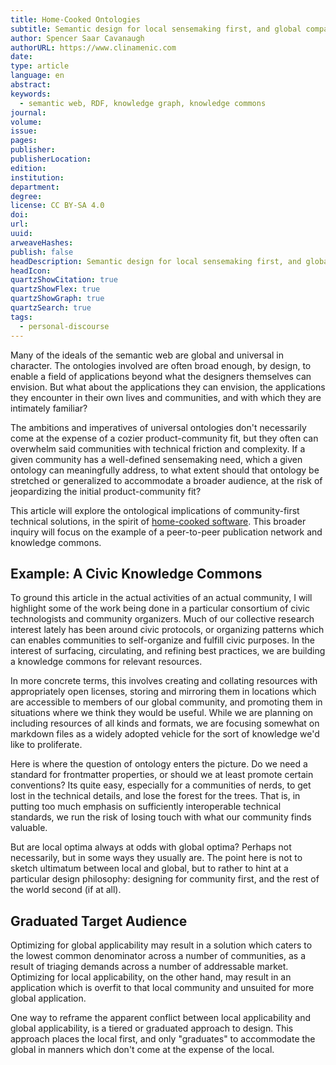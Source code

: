 ```yaml
---
title: Home-Cooked Ontologies
subtitle: Semantic design for local sensemaking first, and global compatibility second.
author: Spencer Saar Cavanaugh
authorURL: https://www.clinamenic.com
date:
type: article
language: en
abstract:
keywords:
  - semantic web, RDF, knowledge graph, knowledge commons
journal:
volume:
issue:
pages:
publisher:
publisherLocation:
edition:
institution:
department:
degree:
license: CC BY-SA 4.0
doi:
url:
uuid:
arweaveHashes:
publish: false
headDescription: Semantic design for local sensemaking first, and global compatibility second.
headIcon:
quartzShowCitation: true
quartzShowFlex: true
quartzShowGraph: true
quartzSearch: true
tags:
  - personal-discourse
---
```


Many of the ideals of the semantic web are global and universal in character. The ontologies involved are often broad enough, by design, to enable a field of applications beyond what the designers themselves can envision. But what about the applications they can envision, the applications they encounter in their own lives and communities, and with which they are intimately familiar?

The ambitions and imperatives of universal ontologies don't necessarily come at the expense of a cozier product-community fit, but they often can overwhelm said communities with technical friction and complexity. If a given community has a well-defined sensemaking need, which a given ontology can meaningfully address, to what extent should that ontology be stretched or generalized to accommodate a broader audience, at the risk of jeopardizing the initial product-community fit?

This article will explore the ontological implications of community-first technical solutions, in the spirit of [home-cooked software](https://maggieappleton.com/home-cooked-software). This broader inquiry will focus on the example of a peer-to-peer publication network and knowledge commons.

## Example: A Civic Knowledge Commons

To ground this article in the actual activities of an actual community, I will highlight some of the work being done in a particular consortium of civic technologists and community organizers. Much of our collective research interest lately has been around civic protocols, or organizing patterns which can enables communities to self-organize and fulfill civic purposes. In the interest of surfacing, circulating, and refining best practices, we are building a knowledge commons for relevant resources.

In more concrete terms, this involves creating and collating resources with appropriately open licenses, storing and mirroring them in locations which are accessible to members of our global community, and promoting them in situations where we think they would be useful. While we are planning on including resources of all kinds and formats, we are focusing somewhat on markdown files as a widely adopted vehicle for the sort of knowledge we'd like to proliferate.

Here is where the question of ontology enters the picture. Do we need a standard for frontmatter properties, or should we at least promote certain conventions? Its quite easy, especially for a communities of nerds, to get lost in the technical details, and lose the forest for the trees. That is, in putting too much emphasis on sufficiently interoperable technical standards, we run the risk of losing touch with what our community finds valuable.

But are local optima always at odds with global optima? Perhaps not necessarily, but in some ways they usually are. The point here is not to sketch ultimatum between local and global, but to rather to hint at a particular design philosophy: designing for community first, and the rest of the world second (if at all).

## Graduated Target Audience

Optimizing for global applicability may result in a solution which caters to the lowest common denominator across a number of communities, as a result of triaging demands across a number of addressable market. Optimizing for local applicability, on the other hand, may result in an application which is overfit to that local community and unsuited for more global application.

One way to reframe the apparent conflict between local applicability and global applicability, is a tiered or graduated approach to design. This approach places the local first, and only "graduates" to accommodate the global in manners which don't come at the expense of the local.
